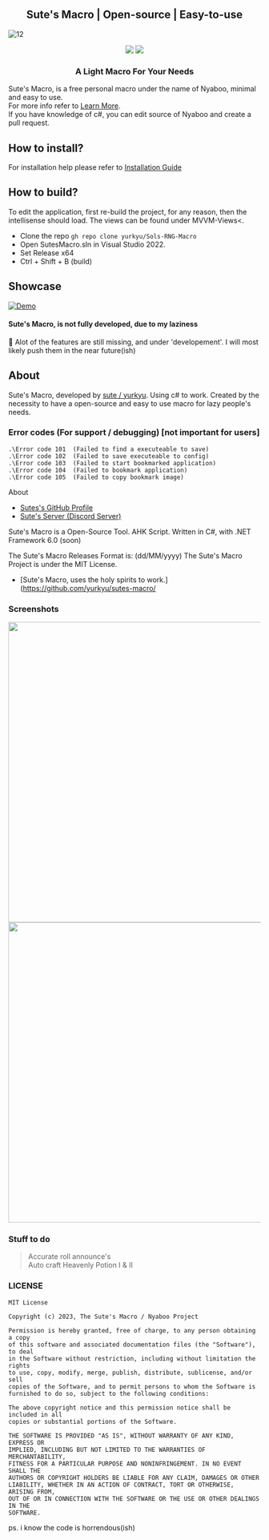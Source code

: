 <h2 align="center">Sute's Macro | Open-source | Easy-to-use</h1>

![12](https://github.com/yurkyu/Sols-RNG-Macro/assets/80363046/ace26121-6e6e-4b05-b7c9-c06ce1cf6ce8)

<p align="center">
<img src="https://dcbadge.vercel.app/api/shield/960948053152501830">
<a href="https://discord.gg/VsRMhhYYQC">
<img src="https://dcbadge.vercel.app/api/server/VsRMhhYYQC">
</a>
</p>
<h3 align="center">A Light Macro For Your Needs</h3>

Sute's Macro, is a free personal macro under the name of Nyaboo, minimal and easy to use. <br>
For more info refer to [Learn More](https://github.com/yurkyu?tab=repositories). <br>
If you have knowledge of c#, you can edit source of Nyaboo and create a pull request. <br>

## How to install?
For installation help please refer to
[Installation Guide](https://github.com/yurkyu/sutes-macro/info/Info.MD)

## How to build?
To edit the application, first re-build the project, for any reason, then the intellisense should load. The views can be found under MVVM-Views<.
- Clone the repo `gh repo clone yurkyu/Sols-RNG-Macro`
- Open SutesMacro.sln in Visual Studio 2022.
- Set Release x64
- Ctrl + Shift + B (build)

## Showcase

[![Demo](https://cdn.discordapp.com/attachments/1115532270892240939/1125133952512962590/demo5.gif)](https://cdn.discordapp.com/attachments/1115532270892240939/1125133656206348378/2023-07-02_21-37-13.mp4)


#### Sute's Macro, is not fully developed, due to my laziness <br>
🔴 Alot of the features are still missing, and under 'developement'. I will most likely push them in the near future(ish)</h4>

## About
Sute's Macro, developed by [sute / yurkyu](https://github.com/yurkyu). Using c# to work.
Created by the necessity to have a open-source and easy to use macro for <bold>lazy people's</bold> needs.

### Error codes (For support / debugging) [not important for users]
```
.\Error code 101  (Failed to find a executeable to save)
.\Error code 102  (Failed to save executeable to config)
.\Error code 103  (Failed to start bookmarked application)
.\Error code 104  (Failed to bookmark application)
.\Error code 105  (Failed to copy bookmark image)
```


About 

- [Sutes's GitHub Profile](https://github.com/yurkyu/)
- [Sute's Server (Discord Server)](https://discord.gg/SHZ53AJsSc)

Sute's Macro is a Open-Source Tool.
AHK Script.
Written in C#, with .NET Framework 6.0 (soon)

The Sute's Macro Releases Format is: (dd/MM/yyyy)
The Sute's Macro Project is under the MIT License.

- [Sute's Macro, uses the holy spirits to work.](https://github.com/yurkyu/sutes-macro/

### Screenshots
<img src="https://media.discordapp.net/attachments/1115532270892240939/1125134464570376343/Screenshot_270.png?width=753&height=493" width="600px">
<img src="https://media.discordapp.net/attachments/1115532270892240939/1125134464889127023/Screenshot_271.png?width=764&height=493" width="600px">


### Stuff to do
> Accurate roll announce's <br>
> Auto craft Heavenly Potion I & II <br>


### LICENSE
```
MIT License

Copyright (c) 2023, The Sute's Macro / Nyaboo Project

Permission is hereby granted, free of charge, to any person obtaining a copy
of this software and associated documentation files (the "Software"), to deal
in the Software without restriction, including without limitation the rights
to use, copy, modify, merge, publish, distribute, sublicense, and/or sell
copies of the Software, and to permit persons to whom the Software is
furnished to do so, subject to the following conditions:

The above copyright notice and this permission notice shall be included in all
copies or substantial portions of the Software.

THE SOFTWARE IS PROVIDED "AS IS", WITHOUT WARRANTY OF ANY KIND, EXPRESS OR
IMPLIED, INCLUDING BUT NOT LIMITED TO THE WARRANTIES OF MERCHANTABILITY,
FITNESS FOR A PARTICULAR PURPOSE AND NONINFRINGEMENT. IN NO EVENT SHALL THE
AUTHORS OR COPYRIGHT HOLDERS BE LIABLE FOR ANY CLAIM, DAMAGES OR OTHER
LIABILITY, WHETHER IN AN ACTION OF CONTRACT, TORT OR OTHERWISE, ARISING FROM,
OUT OF OR IN CONNECTION WITH THE SOFTWARE OR THE USE OR OTHER DEALINGS IN THE
SOFTWARE.
```

ps. i know the code is horrendous(ish)
